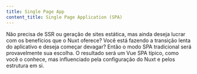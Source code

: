 ```yaml
---
title: Single Page App
content_title: Single Page Application (SPA)
---
```

Não precisa de SSR ou geração de sites estática, mas ainda deseja lucrar com os benefícios que o Nuxt oferece?
Você está fazendo a transição lenta do aplicativo e deseja começar devagar? Então o modo SPA tradicional será provavelmente sua escolha.
O resultado será um Vue SPA típico, como você o conhece, mas influenciado pela configuração do Nuxt e pelos estrutura em si.